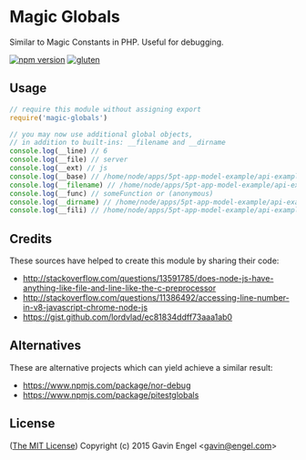 # Magic Globals
Similar to Magic Constants in PHP.  Useful for debugging.

[![npm version](https://badge.fury.io/js/magic-globals.svg)](http://badge.fury.io/js/magic-globals)
[![gluten](https://img.shields.io/badge/gluten-free-green.svg?style=flat)](http://i.imgur.com/Kua978a.jpg)


## Usage
```js
// require this module without assigning export
require('magic-globals')

// you may now use additional global objects,
// in addition to built-ins: __filename and __dirname
console.log(__line) // 6
console.log(__file) // server
console.log(__ext) // js
console.log(__base) // /home/node/apps/5pt-app-model-example/api-example
console.log(__filename) // /home/node/apps/5pt-app-model-example/api-example/server/server.js
console.log(__func) // someFunction or (anonymous) 
console.log(__dirname) // /home/node/apps/5pt-app-model-example/api-example/server
console.log(__fili) // /home/node/apps/5pt-app-model-example/api-example/server/server.js:6
```

## Credits
These sources have helped to create this module by sharing their code:
* http://stackoverflow.com/questions/13591785/does-node-js-have-anything-like-file-and-line-like-the-c-preprocessor 
* http://stackoverflow.com/questions/11386492/accessing-line-number-in-v8-javascript-chrome-node-js 
* https://gist.github.com/lordvlad/ec81834ddff73aaa1ab0

## Alternatives
These are alternative projects which can yield achieve a similar result:
* https://www.npmjs.com/package/nor-debug
* https://www.npmjs.com/package/pitestglobals

## License

([The MIT License](http://opensource.org/licenses/MIT))
Copyright (c) 2015 Gavin Engel <<gavin@engel.com>>

